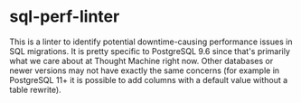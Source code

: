sql-perf-linter
===============

This is a linter to identify potential downtime-causing performance issues in SQL migrations.
It is pretty specific to PostgreSQL 9.6 since that's primarily what we care about at Thought Machine
right now. Other databases or newer versions may not have exactly the same concerns (for example
in PostgreSQL 11+ it is possible to add columns with a default value without a table rewrite).

